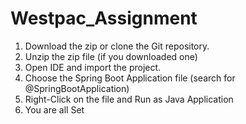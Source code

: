 # Westpac_Assignment
1. Download the zip or clone the Git repository.
2. Unzip the zip file (if you downloaded one)
3. Open IDE and import the project.
4. Choose the Spring Boot Application file (search for @SpringBootApplication)
5. Right-Click on the file and Run as Java Application
6. You are all Set
